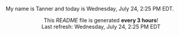 My name is Tanner and today is Wednesday, July 24, 2:25 PM EDT.

<p align="center">This <i>README</i> file is generated <b>every 3 hours</b>!</br>Last refresh: Wednesday, July 24, 2:25 PM EDT<br /></p>
